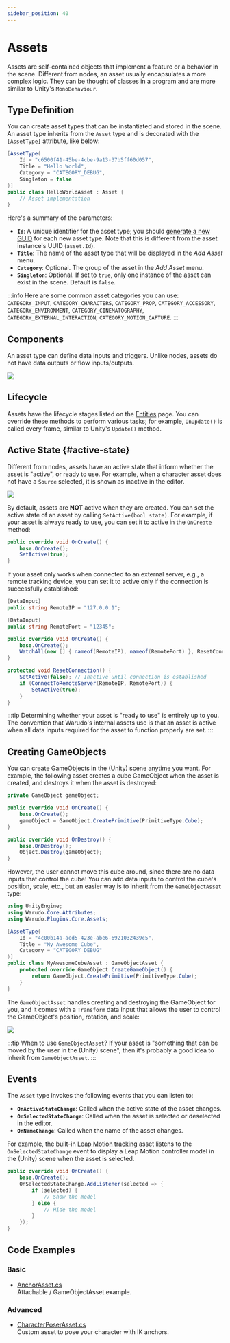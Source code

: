 ```yaml
---
sidebar_position: 40
---
```


# Assets

Assets are self-contained objects that implement a feature or a behavior in the scene. Different from nodes, an asset usually encapsulates a more complex logic. They can be thought of classes in a program and are more similar to Unity's `MonoBehaviour`.

## Type Definition

You can create asset types that can be instantiated and stored in the scene. An asset type inherits from the `Asset` type and is decorated with the `[AssetType]` attribute, like below:

```csharp
[AssetType(
    Id = "c6500f41-45be-4cbe-9a13-37b5ff60d057",
    Title = "Hello World",
    Category = "CATEGORY_DEBUG",
    Singleton = false
)]
public class HelloWorldAsset : Asset {
    // Asset implementation
}
```

Here's a summary of the parameters:

- **`Id`**: A unique identifier for the asset type; you should [generate a new GUID](https://www.guidgenerator.com/online-guid-generator.aspx) for each new asset type. Note that this is different from the asset instance's UUID (`asset.Id`).
- **`Title`**: The name of the asset type that will be displayed in the *Add Asset* menu.
- **`Category`**: Optional. The group of the asset in the *Add Asset* menu.
- **`Singleton`**: Optional. If set to `true`, only one instance of the asset can exist in the scene. Default is `false`.

:::info
Here are some common asset categories you can use: `CATEGORY_INPUT`, `CATEGORY_CHARACTERS`, `CATEGORY_PROP`, `CATEGORY_ACCESSORY`, `CATEGORY_ENVIRONMENT`, `CATEGORY_CINEMATOGRAPHY`, `CATEGORY_EXTERNAL_INTERACTION`, `CATEGORY_MOTION_CAPTURE`.
:::

## Components

An asset type can define data inputs and triggers. Unlike nodes, assets do not have data outputs or flow inputs/outputs.

![](/doc-img/en-scripting-concepts-4.png)

## Lifecycle

Assets have the lifecycle stages listed on the [Entities](entities#lifecycle) page. You can override these methods to perform various tasks; for example, `OnUpdate()` is called every frame, similar to Unity's `Update()` method.

## Active State {#active-state}

Different from nodes, assets have an active state that inform whether the asset is "active", or ready to use. For example, when a character asset does not have a `Source` selected, it is shown as inactive in the editor.

![](/doc-img/en-custom-asset-1.png)

By default, assets are **NOT** active when they are created. You can set the active state of an asset by calling `SetActive(bool state)`. For example, if your asset is always ready to use, you can set it to active in the `OnCreate` method:

```csharp
public override void OnCreate() {
    base.OnCreate();
    SetActive(true);
}
```

If your asset only works when connected to an external server, e.g., a remote tracking device, you can set it to active only if the connection is successfully established:

```csharp
[DataInput]
public string RemoteIP = "127.0.0.1";

[DataInput]
public string RemotePort = "12345";

public override void OnCreate() {
    base.OnCreate();
    WatchAll(new [] { nameof(RemoteIP), nameof(RemotePort) }, ResetConnection); // When RemoteIP or RemotePort changes, reset the connection
}

protected void ResetConnection() {
    SetActive(false); // Inactive until connection is established
    if (ConnectToRemoteServer(RemoteIP, RemotePort)) {
        SetActive(true);
    }
}
```

:::tip
Determining whether your asset is "ready to use" is entirely up to you. The convention that Warudo's internal assets use is that an asset is active when all data inputs required for the asset to function properly are set.
:::

## Creating GameObjects

You can create GameObjects in the (Unity) scene anytime you want. For example, the following asset creates a cube GameObject when the asset is created, and destroys it when the asset is destroyed:

```csharp
private GameObject gameObject;

public override void OnCreate() {
    base.OnCreate();
    gameObject = GameObject.CreatePrimitive(PrimitiveType.Cube);
}

public override void OnDestroy() {
    base.OnDestroy();
    Object.Destroy(gameObject);
}
```

However, the user cannot move this cube around, since there are no data inputs that control the cube! You can add data inputs to control the cube's position, scale, etc., but an easier way is to inherit from the `GameObjectAsset` type:

```csharp
using UnityEngine;
using Warudo.Core.Attributes;
using Warudo.Plugins.Core.Assets;

[AssetType(
    Id = "4c00b14a-aed5-423e-abe6-6921032439c5",
    Title = "My Awesome Cube",
    Category = "CATEGORY_DEBUG"
)]
public class MyAwesomeCubeAsset : GameObjectAsset {
    protected override GameObject CreateGameObject() {
        return GameObject.CreatePrimitive(PrimitiveType.Cube);
    }
}
```

The `GameObjectAsset` handles creating and destroying the GameObject for you, and it comes with a `Transform` data input that allows the user to control the GameObject's position, rotation, and scale:

![](/doc-img/en-custom-asset-2.png)

:::tip
When to use `GameObjectAsset`? If your asset is "something that can be moved by the user in the (Unity) scene", then it's probably a good idea to inherit from `GameObjectAsset`.
:::

## Events

The `Asset` type invokes the following events that you can listen to:

- **`OnActiveStateChange`**: Called when the active state of the asset changes.
- **`OnSelectedStateChange`**: Called when the asset is selected or deselected in the editor.
- **`OnNameChange`**: Called when the name of the asset changes.

For example, the built-in [Leap Motion tracking](../../mocap/leap-motion) asset listens to the `OnSelectedStateChange` event to display a Leap Motion controller model in the (Unity) scene when the asset is selected.

```csharp
public override void OnCreate() {
    base.OnCreate();
    OnSelectedStateChange.AddListener(selected => {
        if (selected) {
            // Show the model
        } else {
            // Hide the model
        }
    });
}
```

## Code Examples

### Basic

- [AnchorAsset.cs](https://gist.github.com/TigerHix/c549e984df0be34cfd6f8f50e741aab2)  
Attachable / GameObjectAsset example.

### Advanced

- [CharacterPoserAsset.cs](https://gist.github.com/TigerHix/8413f8e10e508f37bb946d8802ee4e0b)  
Custom asset to pose your character with IK anchors.
